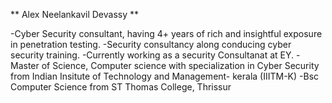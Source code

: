 ** Alex Neelankavil Devassy **

-Cyber Security consultant, having 4+ years of rich and insightful exposure in penetration testing.
-Security consultancy along conducing cyber security training.
-Currently working as a security Consultanat at EY.
-Master of Science, Computer science with specialization in Cyber Security from Indian Insitute of Technology and Management- kerala (IIITM-K)
-Bsc Computer Science from ST Thomas College, Thrissur
